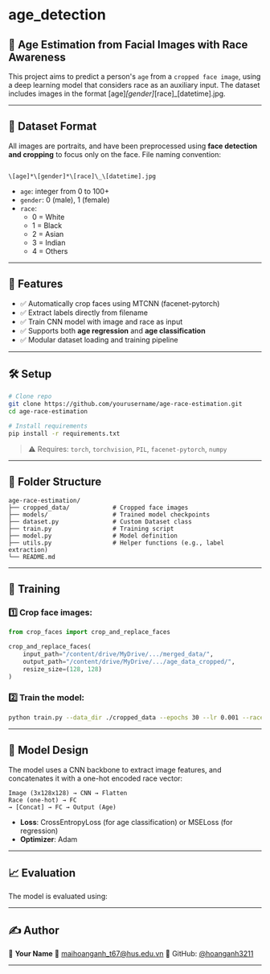# age_detection

## 🧠 Age Estimation from Facial Images with Race Awareness

This project aims to predict a person's `age` from a `cropped face image`, using a deep learning model that considers race as an auxiliary input. The dataset includes images in the format [age]_[gender]_[race]_[datetime].jpg.

---

## 📂 Dataset Format

All images are portraits, and have been preprocessed using **face detection and cropping** to focus only on the face. File naming convention:

```

\[age]*\[gender]*\[race]\_\[datetime].jpg

````

- `age`: integer from 0 to 100+
- `gender`: 0 (male), 1 (female)
- `race`:  
  - 0 = White  
  - 1 = Black  
  - 2 = Asian  
  - 3 = Indian  
  - 4 = Others

---

## 🚀 Features

- ✅ Automatically crop faces using MTCNN (facenet-pytorch)
- ✅ Extract labels directly from filename
- ✅ Train CNN model with image and race as input
- ✅ Supports both **age regression** and **age classification**
- ✅ Modular dataset loading and training pipeline

---

## 🛠️ Setup

```bash
# Clone repo
git clone https://github.com/yourusername/age-race-estimation.git
cd age-race-estimation

# Install requirements
pip install -r requirements.txt
````

> ⚠️ Requires: `torch`, `torchvision`, `PIL`, `facenet-pytorch`, `numpy`

---

## 📁 Folder Structure

```
age-race-estimation/
├── cropped_data/            # Cropped face images
├── models/                  # Trained model checkpoints
├── dataset.py               # Custom Dataset class
├── train.py                 # Training script
├── model.py                 # Model definition
├── utils.py                 # Helper functions (e.g., label extraction)
└── README.md
```

---

## 🧪 Training

### 1️⃣ Crop face images:

```python
from crop_faces import crop_and_replace_faces

crop_and_replace_faces(
    input_path="/content/drive/MyDrive/.../merged_data/",
    output_path="/content/drive/MyDrive/.../age_data_cropped/",
    resize_size=(128, 128)
)
```

### 2️⃣ Train the model:

```bash
python train.py --data_dir ./cropped_data --epochs 30 --lr 0.001 --race-aware
```

---

## 🧠 Model Design

The model uses a CNN backbone to extract image features, and concatenates it with a one-hot encoded race vector:

```text
Image (3x128x128) → CNN → Flatten
Race (one-hot) → FC
→ [Concat] → FC → Output (Age)
```

* **Loss**: CrossEntropyLoss (for age classification) or MSELoss (for regression)
* **Optimizer**: Adam

---

## 📈 Evaluation

The model is evaluated using:


---

## ✍️ Author

👤 **Your Name**
📧 [maihoanganh_t67@hus.edu.vn](mailto:maihoanganh_t67@hus.edu.vn)
🔗 GitHub: [@hoanganh3211](https://github.com/hoanganh3211)

---
